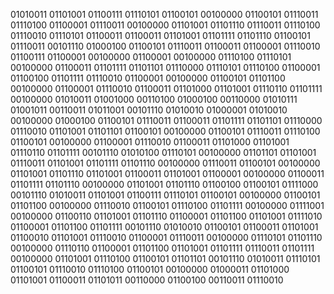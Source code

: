 01010011 01101001 01100111 01110101 01100101 00100000 01100101 01110011 01110100 01100001 01110011 00100000 01101001 01101110 01110011 01110100 01110010 01110101 01100011 01100011 01101001 01101111 01101110 01100101 01110011 00101110 01000100 01100101 01110011 01100011 01100001 01110010 01100111 01100001 00100000 01100001 00100000 01110100 01110101 00100000 01100011 01101111 01101101 01110000 01110101 01110100 01100001 01100100 01101111 01110010 01100001 00100000 01100101 01101100 00100000 01100001 01110010 01100011 01101000 01101001 01110110 01101111 00100000 01010011 01001000 00110100 01000100 00110000 01010111 01001011 00110011 01011001 00101110 01010010 01000001 01010010 00100000 01000100 01100101 01110011 01100011 01101111 01101101 01110000 01110010 01101001 01101101 01100101 00100000 01100101 01110011 01110100 01100101 00100000 01100001 01110010 01100011 01101000 01101001 01110110 01101111 00101110 01010100 01110101 00100000 01101101 01101001 01110011 01101001 01101111 01101110 00100000 01110011 01100101 00100000 01101001 01101110 01101001 01100011 01101001 01100001 00100000 01100011 01101111 01101110 00100000 01101001 01101110 01100100 01100101 01111000 00101110 01010011 01101001 01100111 01110101 01100101 00100000 01100101 01101100 00100000 01110010 01100101 01110100 01101111 00100000 01111001 00100000 01100110 01101001 01101110 01100001 01101100 01101001 01111010 01100001 01101100 01101111 00101110 01010010 01100101 01100011 01101001 01100010 01101001 01110010 01100001 01110011 00100000 01110101 01101110 00100000 01110110 01100001 01101100 01101001 01101111 01110011 01101111 00100000 01101001 01110100 01100101 01101101 00101110 01010011 01110101 01100101 01110010 01110100 01100101 00100000 01000011 01101000 01101001 01100011 01101011 00110000 01100100 00110011 01110010
